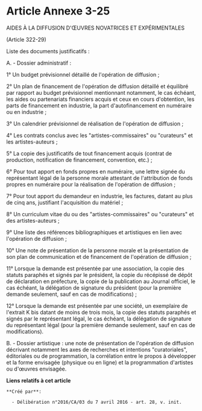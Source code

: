 # Article Annexe 3-25

AIDES À LA DIFFUSION D'ŒUVRES NOVATRICES ET EXPÉRIMENTALES

(Article 322-29)

Liste des documents justificatifs :

A. - Dossier administratif :

1° Un budget prévisionnel détaillé de l'opération de diffusion ;

2° Un plan de financement de l'opération de diffusion détaillé et équilibré par rapport au budget prévisionnel mentionnant
notamment, le cas échéant, les aides ou partenariats financiers acquis et ceux en cours d'obtention, les parts de financement
en industrie, la part d'autofinancement en numéraire ou en industrie ;

3° Un calendrier prévisionnel de réalisation de l'opération de diffusion ;

4° Les contrats conclus avec les "artistes-commissaires" ou "curateurs" et les artistes-auteurs ;

5° La copie des justificatifs de tout financement acquis (contrat de production, notification de financement, convention,
etc.) ;

6° Pour tout apport en fonds propres en numéraire, une lettre signée du représentant légal de la personne morale attestant de
l'attribution de fonds propres en numéraire pour la réalisation de l'opération de diffusion ;

7° Pour tout apport du demandeur en industrie, les factures, datant au plus de cinq ans, justifiant l'acquisition du
matériel ;

8° Un curriculum vitae du ou des "artistes-commissaires" ou "curateurs" et des artistes-auteurs ;

9° Une liste des références bibliographiques et artistiques en lien avec l'opération de diffusion ;

10° Une note de présentation de la personne morale et la présentation de son plan de communication et de financement de
l'opération de diffusion ;

11° Lorsque la demande est présentée par une association, la copie des statuts paraphés et signés par le président, la copie
du récépissé de dépôt de déclaration en préfecture, la copie de la publication au Journal officiel, le cas échéant, la
délégation de signature du président (pour la première demande seulement, sauf en cas de modifications) ;

12° Lorsque la demande est présentée par une société, un exemplaire de l'extrait K bis datant de moins de trois mois, la
copie des statuts paraphés et signés par le représentant légal, le cas échéant, la délégation de signature du représentant
légal (pour la première demande seulement, sauf en cas de modifications).

B. - Dossier artistique : une note de présentation de l'opération de diffusion décrivant notamment les axes de recherches et
intentions "curatoriales", éditoriales ou de programmation, la corrélation entre le propos à développer et la forme envisagée
(physique ou en ligne) et la programmation d'artistes ou d'œuvres envisagée.

**Liens relatifs à cet article**

	**Créé par**:

	  - Délibération n°2016/CA/03 du 7 avril 2016 - art. 28, v. init.
